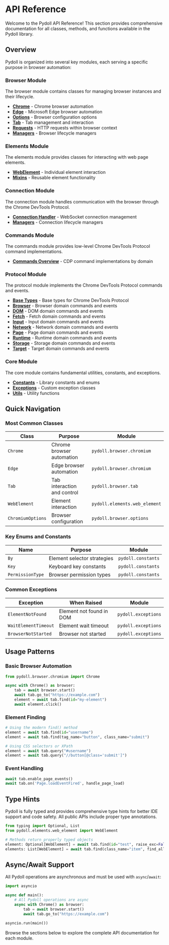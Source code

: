 # API Reference

Welcome to the Pydoll API Reference! This section provides comprehensive documentation for all classes, methods, and functions available in the Pydoll library.

## Overview

Pydoll is organized into several key modules, each serving a specific purpose in browser automation:

### Browser Module
The browser module contains classes for managing browser instances and their lifecycle.

- **[Chrome](browser/chrome.md)** - Chrome browser automation
- **[Edge](browser/edge.md)** - Microsoft Edge browser automation  
- **[Options](browser/options.md)** - Browser configuration options
- **[Tab](browser/tab.md)** - Tab management and interaction
- **[Requests](browser/requests.md)** - HTTP requests within browser context
- **[Managers](browser/managers.md)** - Browser lifecycle managers

### Elements Module
The elements module provides classes for interacting with web page elements.

- **[WebElement](elements/web_element.md)** - Individual element interaction
- **[Mixins](elements/mixins.md)** - Reusable element functionality

### Connection Module
The connection module handles communication with the browser through the Chrome DevTools Protocol.

- **[Connection Handler](connection/connection.md)** - WebSocket connection management
- **[Managers](connection/managers.md)** - Connection lifecycle managers

### Commands Module
The commands module provides low-level Chrome DevTools Protocol command implementations.

- **[Commands Overview](commands/index.md)** - CDP command implementations by domain

### Protocol Module
The protocol module implements the Chrome DevTools Protocol commands and events.

- **[Base Types](protocol/base.md)** - Base types for Chrome DevTools Protocol
- **[Browser](protocol/browser.md)** - Browser domain commands and events
- **[DOM](protocol/dom.md)** - DOM domain commands and events
- **[Fetch](protocol/fetch.md)** - Fetch domain commands and events
- **[Input](protocol/input.md)** - Input domain commands and events
- **[Network](protocol/network.md)** - Network domain commands and events
- **[Page](protocol/page.md)** - Page domain commands and events
- **[Runtime](protocol/runtime.md)** - Runtime domain commands and events
- **[Storage](protocol/storage.md)** - Storage domain commands and events
- **[Target](protocol/target.md)** - Target domain commands and events

### Core Module
The core module contains fundamental utilities, constants, and exceptions.

- **[Constants](core/constants.md)** - Library constants and enums
- **[Exceptions](core/exceptions.md)** - Custom exception classes
- **[Utils](core/utils.md)** - Utility functions

## Quick Navigation

### Most Common Classes

| Class | Purpose | Module |
|-------|---------|--------|
| `Chrome` | Chrome browser automation | `pydoll.browser.chromium` |
| `Edge` | Edge browser automation | `pydoll.browser.chromium` |
| `Tab` | Tab interaction and control | `pydoll.browser.tab` |
| `WebElement` | Element interaction | `pydoll.elements.web_element` |
| `ChromiumOptions` | Browser configuration | `pydoll.browser.options` |

### Key Enums and Constants

| Name | Purpose | Module |
|------|---------|--------|
| `By` | Element selector strategies | `pydoll.constants` |
| `Key` | Keyboard key constants | `pydoll.constants` |
| `PermissionType` | Browser permission types | `pydoll.constants` |

### Common Exceptions

| Exception | When Raised | Module |
|-----------|-------------|--------|
| `ElementNotFound` | Element not found in DOM | `pydoll.exceptions` |
| `WaitElementTimeout` | Element wait timeout | `pydoll.exceptions` |
| `BrowserNotStarted` | Browser not started | `pydoll.exceptions` |

## Usage Patterns

### Basic Browser Automation

```python
from pydoll.browser.chromium import Chrome

async with Chrome() as browser:
    tab = await browser.start()
    await tab.go_to("https://example.com")
    element = await tab.find(id="my-element")
    await element.click()
```

### Element Finding

```python
# Using the modern find() method
element = await tab.find(id="username")
element = await tab.find(tag_name="button", class_name="submit")

# Using CSS selectors or XPath
element = await tab.query("#username")
element = await tab.query("//button[@class='submit']")
```

### Event Handling

```python
await tab.enable_page_events()
await tab.on('Page.loadEventFired', handle_page_load)
```

## Type Hints

Pydoll is fully typed and provides comprehensive type hints for better IDE support and code safety. All public APIs include proper type annotations.

```python
from typing import Optional, List
from pydoll.elements.web_element import WebElement

# Methods return properly typed objects
element: Optional[WebElement] = await tab.find(id="test", raise_exc=False)
elements: List[WebElement] = await tab.find(class_name="item", find_all=True)
```

## Async/Await Support

All Pydoll operations are asynchronous and must be used with `async`/`await`:

```python
import asyncio

async def main():
    # All Pydoll operations are async
    async with Chrome() as browser:
        tab = await browser.start()
        await tab.go_to("https://example.com")
        
asyncio.run(main())
```

Browse the sections below to explore the complete API documentation for each module. 